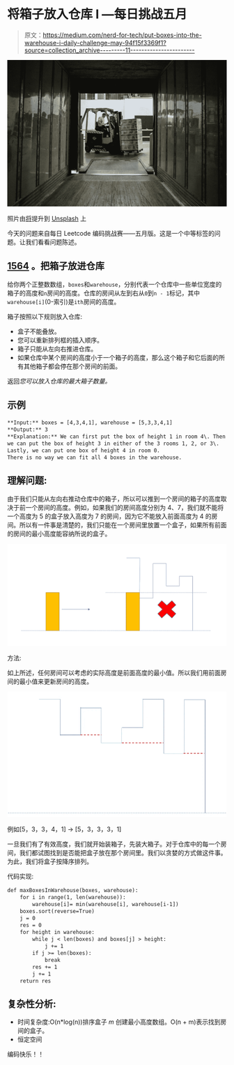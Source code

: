 # 将箱子放入仓库 I —每日挑战五月

> 原文：<https://medium.com/nerd-for-tech/put-boxes-into-the-warehouse-i-daily-challenge-may-94f15f3369f1?source=collection_archive---------11----------------------->

![](img/5ea402eb02ad6bf51f45af697fba9d9d.png)

照片由[将](https://unsplash.com/@elevatebeer?utm_source=unsplash&utm_medium=referral&utm_content=creditCopyText)提升到 [Unsplash](https://unsplash.com/s/photos/warehouse?utm_source=unsplash&utm_medium=referral&utm_content=creditCopyText) 上

今天的问题来自每日 Leetcode 编码挑战赛——五月版。这是一个中等标签的问题。让我们看看问题陈述。

## [1564](https://leetcode.com/problems/put-boxes-into-the-warehouse-i/) 。把箱子放进仓库

给你两个正整数数组，`boxes`和`warehouse`，分别代表一个仓库中一些单位宽度的箱子的高度和`n`房间的高度。仓库的房间从左到右从`0`到`n - 1`标记，其中`warehouse[i]`(0-索引)是`ith`房间的高度。

箱子按照以下规则放入仓库:

*   盒子不能叠放。
*   您可以重新排列框的插入顺序。
*   箱子只能从左向右推进仓库。
*   如果仓库中某个房间的高度小于一个箱子的高度，那么这个箱子和它后面的所有其他箱子都会停在那个房间的前面。

返回*您可以放入仓库的最大箱子数量。*

## **示例**

```
**Input:** boxes = [4,3,4,1], warehouse = [5,3,3,4,1]
**Output:** 3
**Explanation:** We can first put the box of height 1 in room 4\. Then we can put the box of height 3 in either of the 3 rooms 1, 2, or 3\. Lastly, we can put one box of height 4 in room 0.
There is no way we can fit all 4 boxes in the warehouse.
```

## 理解问题:

由于我们只能从左向右推动仓库中的箱子，所以可以推到一个房间的箱子的高度取决于前一个房间的高度。例如，如果我们的房间高度分别为 4、7，我们就不能将一个高度为 5 的盒子放入高度为 7 的房间，因为它不能放入前面高度为 4 的房间。所以有一件事是清楚的，我们只能在一个房间里放置一个盒子，如果所有前面的房间的最小高度能容纳所说的盒子。

![](img/a8c299c9e34842802397dbb4c5687ad5.png)

方法:

如上所述，任何房间可以考虑的实际高度是前面高度的最小值。所以我们用前面房间的最小值来更新房间的高度。

![](img/efcbd19e1d08232e8e365c116271152b.png)

例如[5，3，3，4，1] → [5，3，3，3，1]

一旦我们有了有效高度，我们就开始装箱子，先装大箱子。对于仓库中的每一个房间，我们都试图找到是否能把盒子放在那个房间里。我们以贪婪的方式做这件事。为此，我们将盒子按降序排列。

代码实现:

```
def maxBoxesInWarehouse(boxes, warehouse):
    for i in range(1, len(warehouse)):
        warehouse[i]= min(warehouse[i], warehouse[i-1])
    boxes.sort(reverse=True)
    j = 0
    res = 0
    for height in warehouse:
        while j < len(boxes) and boxes[j] > height: 
            j += 1
        if j >= len(boxes):
            break
        res += 1
        j += 1
    return res
```

## 复杂性分析:

*   时间复杂度:O(n*log(n))排序盒子 *m* 创建最小高度数组。O(n + m)表示找到房间的盒子。
*   恒定空间

编码快乐！！